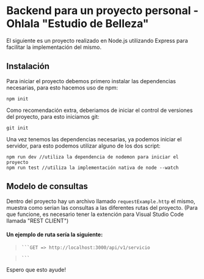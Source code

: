 # Backend para un proyecto personal - Ohlala "Estudio de Belleza"

El siguiente es un proyecto realizado en Node.js utilizando Express para facilitar la implementación del mismo.

## Instalación

Para iniciar el proyecto debemos primero instalar las dependencias necesarias, para esto hacemos uso de npm:

```
npm init
```

Como recomendación extra, deberiamos de iniciar el control de versiones del proyecto, para esto iniciamos git:

```
git init
```

Una vez tenemos las dependencias necesarias, ya podemos iniciar el servidor, para esto podemos utilizar alguno de los dos script:

```
npm run dev //utiliza la dependencia de nodemon para iniciar el proyecto
npm run test //utiliza la implementación nativa de node --watch
```

## Modelo de consultas

Dentro del proyecto hay un archivo llamado `requestExample.http` el mismo, muestra como serian las consultas a las diferentes rutas del proyecto. (Para que funcione, es necesario tener la extención para Visual Studio Code llamada "REST CLIENT")

#### Un ejemplo de ruta sería la siguiente:

>  
>  
>     ```GET => http://localhost:3000/api/v1/servicio

>     ```

Espero que esto ayude!